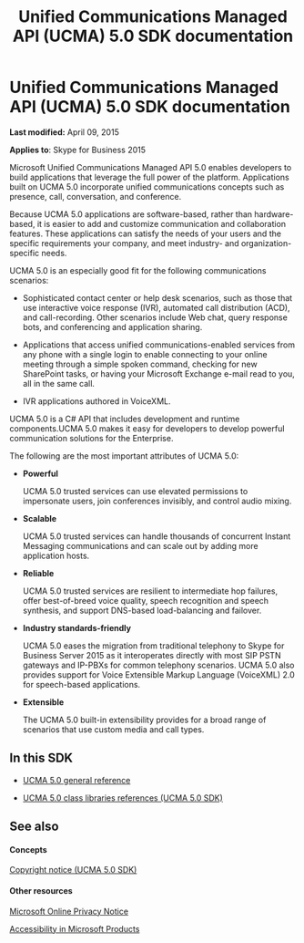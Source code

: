 ﻿---
title: Unified Communications Managed API (UCMA) 5.0 SDK documentation
TOCTitle: Unified Communications Managed API (UCMA) 5.0 SDK documentation
ms:assetid: 2c531489-0d65-4715-819e-22045a1090a2
ms:mtpsurl: https://msdn.microsoft.com/en-us/library/Dn454984(v=office.16)
ms:contentKeyID: 65240113
ms.date: 07/27/2015
mtps_version: v=office.16
---

# Unified Communications Managed API (UCMA) 5.0 SDK documentation


**Last modified:** April 09, 2015

**Applies to**: Skype for Business 2015

Microsoft Unified Communications Managed API 5.0 enables developers to build applications that leverage the full power of the platform. Applications built on UCMA 5.0 incorporate unified communications concepts such as presence, call, conversation, and conference.

Because UCMA 5.0 applications are software-based, rather than hardware-based, it is easier to add and customize communication and collaboration features. These applications can satisfy the needs of your users and the specific requirements your company, and meet industry- and organization-specific needs.

UCMA 5.0 is an especially good fit for the following communications scenarios:

  - Sophisticated contact center or help desk scenarios, such as those that use interactive voice response (IVR), automated call distribution (ACD), and call-recording. Other scenarios include Web chat, query response bots, and conferencing and application sharing.

  - Applications that access unified communications-enabled services from any phone with a single login to enable connecting to your online meeting through a simple spoken command, checking for new SharePoint tasks, or having your Microsoft Exchange e-mail read to you, all in the same call.

  - IVR applications authored in VoiceXML.

UCMA 5.0 is a C\# API that includes development and runtime components.UCMA 5.0 makes it easy for developers to develop powerful communication solutions for the Enterprise.

The following are the most important attributes of UCMA 5.0:

  - **Powerful**
    
    UCMA 5.0 trusted services can use elevated permissions to impersonate users, join conferences invisibly, and control audio mixing.

  - **Scalable**
    
    UCMA 5.0 trusted services can handle thousands of concurrent Instant Messaging communications and can scale out by adding more application hosts.

  - **Reliable**
    
    UCMA 5.0 trusted services are resilient to intermediate hop failures, offer best-of-breed voice quality, speech recognition and speech synthesis, and support DNS-based load-balancing and failover.

  - **Industry standards-friendly**
    
    UCMA 5.0 eases the migration from traditional telephony to Skype for Business Server 2015 as it interoperates directly with most SIP PSTN gateways and IP-PBXs for common telephony scenarios. UCMA 5.0 also provides support for Voice Extensible Markup Language (VoiceXML) 2.0 for speech-based applications.

  - **Extensible**
    
    The UCMA 5.0 built-in extensibility provides for a broad range of scenarios that use custom media and call types.

## In this SDK

  - [UCMA 5.0 general reference](ucma-5-0-general-reference.md)

  - [UCMA 5.0 class libraries references (UCMA 5.0 SDK)](https://msdn.microsoft.com/en-us/library/dn454985\(v=office.16\))

## See also

#### Concepts

[Copyright notice (UCMA 5.0 SDK)](https://msdn.microsoft.com/en-us/library/dn454986\(v=office.16\))

#### Other resources

[Microsoft Online Privacy Notice](https://go.microsoft.com/fwlink/?linkid=207069)

[Accessibility in Microsoft Products](https://go.microsoft.com/fwlink/?linkid=205790)

